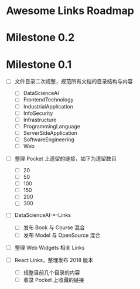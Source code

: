 # Awesome Links Roadmap

# Milestone 0.2

# Milestone 0.1

* [ ] 文件目录二次规整，规范所有文档的目录结构与内容

  * [ ] DataScienceAI
  * [ ] FrontendTechnology
  * [ ] IndustrialApplication
  * [ ] InfoSecurity
  * [ ] Infrastructure
  * [ ] ProgrammingLanguage
  * [ ] ServerSideApplication
  * [ ] SoftwareEngineering
  * [ ] Web

* [ ] 整理 Pocket 上遗留的链接，如下为遗留数目

  * [ ] 20
  * [ ] 50
  * [ ] 100
  * [ ] 150
  * [ ] 200
  * [ ] 300

* [ ] DataScienceAI-\*-Links

  * [ ] 发布 Book 与 Course 混合
  * [ ] 发布 Model 与 OpenSource 混合

* [ ] 整理 Web Widgets 相关 Links

* [ ] React Links，整理发布 2018 版本
  * [ ] 规整目前几个目录的内容
  * [ ] 收录 Pocket 上收藏的链接

